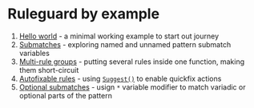 # Ruleguard by example

1. [Hello world](hello-world) - a minimal working example to start out journey
1. [Submatches](submatches) - exploring named and unnamed pattern submatch variables
1. [Multi-rule groups](multi-rule-groups) - putting several rules inside one function, making them short-circuit
1. [Autofixable rules](autofixable-rules) - using [`Suggest()`](https://pkg.go.dev/github.com/quasilyte/go-ruleguard/dsl/fluent#Matcher.Suggest) to enable quickfix actions
1. [Optional submatches](optional-submatches) - usign `*` variable modifier to match variadic or optional parts of the pattern
